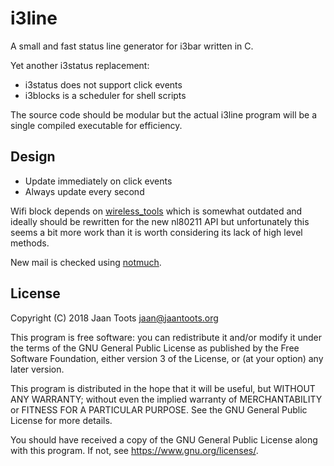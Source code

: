 # i3line

A small and fast status line generator for i3bar written in C.

Yet another i3status replacement:
- i3status does not support click events
- i3blocks is a scheduler for shell scripts

The source code should be modular but the actual i3line program will be a
single compiled executable for efficiency.

## Design

- Update immediately on click events
- Always update every second

Wifi block depends on [wireless_tools][wireless_tools] which is somewhat
outdated and ideally should be rewritten for the new nl80211 API but
unfortunately this seems a bit more work than it is worth considering its lack
of high level methods.

New mail is checked using [notmuch][notmuch].

## License

Copyright (C) 2018 Jaan Toots <jaan@jaantoots.org>

This program is free software: you can redistribute it and/or modify
it under the terms of the GNU General Public License as published by
the Free Software Foundation, either version 3 of the License, or
(at your option) any later version.

This program is distributed in the hope that it will be useful,
but WITHOUT ANY WARRANTY; without even the implied warranty of
MERCHANTABILITY or FITNESS FOR A PARTICULAR PURPOSE.  See the
GNU General Public License for more details.

You should have received a copy of the GNU General Public License
along with this program.  If not, see <https://www.gnu.org/licenses/>.

[wireless_tools]: https://hewlettpackard.github.io/wireless-tools/Tools.html
[notmuch]: http://notmuchmail.org/

